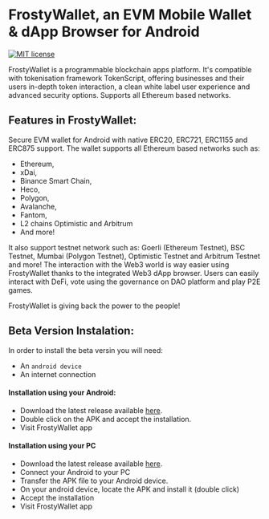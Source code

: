 # FrostyWallet, an EVM Mobile Wallet & dApp Browser for Android
[![MIT license](https://img.shields.io/badge/License-MIT-blue.svg)](https://github.com/mrcryptofrosty/FrostyWallet-android/blob/master/LICENSE)

FrostyWallet is a programmable blockchain apps platform. It's compatible with tokenisation framework TokenScript, offering businesses and their users in-depth token interaction, a clean white label user experience and advanced security options. Supports all Ethereum based networks.

## Features in FrostyWallet:

Secure EVM wallet for Android with native ERC20, ERC721, ERC1155 and ERC875 support. The wallet supports all Ethereum based networks such as:
- Ethereum, 
- xDai,
- Binance Smart Chain,
- Heco,
- Polygon,
- Avalanche,
- Fantom,
- L2 chains Optimistic and Arbitrum
- And more!

It also support testnet network such as: Goerli (Ethereum Testnet), BSC Testnet, Mumbai (Polygon Testnet), Optimistic Testnet and Arbitrum Testnet and more!
The interaction with the Web3 world is way easier using FrostyWallet thanks to the integrated Web3 dApp browser. Users can easily interact with DeFi, vote using the governance on DAO platform and play P2E games.

FrostyWallet is giving back the power to the people!

## Beta Version Instalation: 

In order to install the beta versin you will need:
- An `android device`
- An internet connection

#### Installation using your Android:

- Download the latest release available [here](https://github.com/mrcryptofrosty/FrostyWallet-android/releases/).
- Double click on the APK and accept the installation.
- Visit FrostyWallet app

#### Installation using your PC

- Download the latest release available [here](https://github.com/mrcryptofrosty/FrostyWallet-android/releases/).
- Connect your Android to your PC
- Transfer the APK file to your Android device.
- On your android device, locate the APK and install it (double click)
- Accept the installation
- Visit FrostyWallet app
